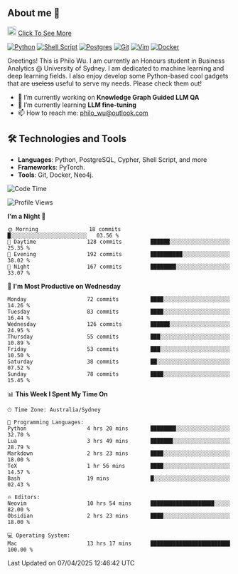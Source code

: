 ## About me 🤗

<a href="#"><img src="https://media.giphy.com/media/hvRJCLFzcasrR4ia7z/giphy.gif" width="20px" height="20px"></a> [Click To See More](https://codeboyphilo.github.io)

[![Python](https://img.shields.io/badge/python-3670A0?style=for-the-badge&logo=python&logoColor=ffdd54)](#)
[![Shell Script](https://img.shields.io/badge/shell_script-%23121011.svg?style=for-the-badge&logo=gnu-bash&logoColor=white)](#)
[![Postgres](https://img.shields.io/badge/postgres-%23316192.svg?style=for-the-badge&logo=postgresql&logoColor=white)](#)
[![Git](https://img.shields.io/badge/git-%23F05033.svg?style=for-the-badge&logo=git&logoColor=white)](#)
[![Vim](https://img.shields.io/badge/VIM-%2311AB00.svg?style=for-the-badge&logo=vim&logoColor=white)](#)
[![Docker](https://img.shields.io/badge/docker-%230db7ed.svg?style=for-the-badge&logo=docker&logoColor=white)](#)

Greetings! This is Philo Wu. I am currently an Honours student in Business Analytics \@ University of Sydney. I am dedicated to machine learning and deep learning fields. I also enjoy develop some Python-based cool gadgets that are ~~useless~~ useful to serve my needs. Please check them out!

- 🔭 I’m currently working on **Knowledge Graph Guided LLM QA**
- 🌱 I’m currently learning **LLM fine-tuning**
- 📫 How to reach me: philo_wu@outlook.com

## 🛠 Technologies and Tools
- **Languages**: Python, PostgreSQL, Cypher, Shell Script, and more
- **Frameworks**: PyTorch.
- **Tools**: Git, Docker, Neo4j.

<!--START_SECTION:waka-->
![Code Time](http://img.shields.io/badge/Code%20Time-736%20hrs%2014%20mins-blue)

![Profile Views](http://img.shields.io/badge/Profile%20Views-3-blue)

**I'm a Night 🦉** 

```text
🌞 Morning                18 commits          █░░░░░░░░░░░░░░░░░░░░░░░░   03.56 % 
🌆 Daytime                128 commits         ██████░░░░░░░░░░░░░░░░░░░   25.35 % 
🌃 Evening                192 commits         ██████████░░░░░░░░░░░░░░░   38.02 % 
🌙 Night                  167 commits         ████████░░░░░░░░░░░░░░░░░   33.07 % 
```
📅 **I'm Most Productive on Wednesday** 

```text
Monday                   72 commits          ████░░░░░░░░░░░░░░░░░░░░░   14.26 % 
Tuesday                  83 commits          ████░░░░░░░░░░░░░░░░░░░░░   16.44 % 
Wednesday                126 commits         ██████░░░░░░░░░░░░░░░░░░░   24.95 % 
Thursday                 55 commits          ███░░░░░░░░░░░░░░░░░░░░░░   10.89 % 
Friday                   53 commits          ███░░░░░░░░░░░░░░░░░░░░░░   10.50 % 
Saturday                 38 commits          ██░░░░░░░░░░░░░░░░░░░░░░░   07.52 % 
Sunday                   78 commits          ████░░░░░░░░░░░░░░░░░░░░░   15.45 % 
```


📊 **This Week I Spent My Time On** 

```text
🕑︎ Time Zone: Australia/Sydney

💬 Programming Languages: 
Python                   4 hrs 20 mins       ████████░░░░░░░░░░░░░░░░░   32.70 % 
Lua                      3 hrs 49 mins       ███████░░░░░░░░░░░░░░░░░░   28.79 % 
Markdown                 2 hrs 23 mins       ████░░░░░░░░░░░░░░░░░░░░░   18.00 % 
TeX                      1 hr 56 mins        ████░░░░░░░░░░░░░░░░░░░░░   14.57 % 
Bash                     19 mins             █░░░░░░░░░░░░░░░░░░░░░░░░   02.43 % 

🔥 Editors: 
Neovim                   10 hrs 54 mins      ████████████████████░░░░░   82.00 % 
Obsidian                 2 hrs 23 mins       ████░░░░░░░░░░░░░░░░░░░░░   18.00 % 

💻 Operating System: 
Mac                      13 hrs 17 mins      █████████████████████████   100.00 % 
```


 Last Updated on 07/04/2025 12:46:42 UTC
<!--END_SECTION:waka-->
